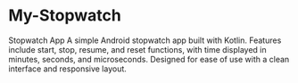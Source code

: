 # My-Stopwatch
Stopwatch App A simple Android stopwatch app built with Kotlin. Features include start, stop, resume, and reset functions, with time displayed in minutes, seconds, and microseconds. Designed for ease of use with a clean interface and responsive layout.
